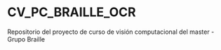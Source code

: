 # CV_PC_BRAILLE_OCR
Repositorio del proyecto de curso de visión computacional del master - Grupo Braille
